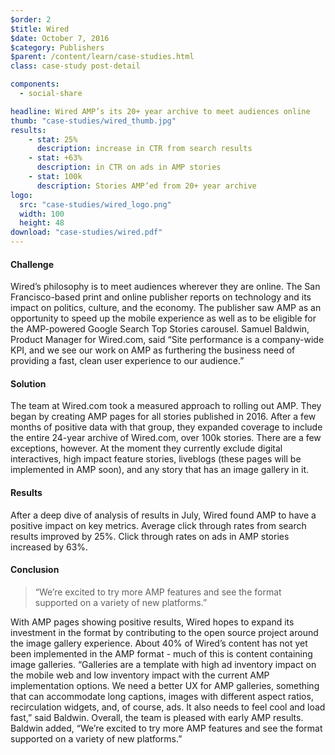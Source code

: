 ```yaml
---
$order: 2
$title: Wired
$date: October 7, 2016
$category: Publishers
$parent: /content/learn/case-studies.html
class: case-study post-detail

components:
  - social-share

headline: Wired AMP’s its 20+ year archive to meet audiences online
thumb: "case-studies/wired_thumb.jpg"
results:
    - stat: 25%
      description: increase in CTR from search results
    - stat: +63%
      description: in CTR on ads in AMP stories
    - stat: 100k
      description: Stories AMP’ed from 20+ year archive
logo:
  src: "case-studies/wired_logo.png"
  width: 100
  height: 48
download: "case-studies/wired.pdf"
---
```


#### Challenge

<div class="img-right wired">
  <amp-img width="1318" height="1888" layout="responsive"
      srcset="/static/img/case-studies/wired_phone1.png 1318w,
              /static/img/case-studies/wired_phone1@1_5x.png 870w,
              /static/img/case-studies/wired_phone1@1x.png 659w"
      src="/static/img/case-studies/wired_phone1.png">
  </amp-img>
</div>

Wired’s philosophy is to meet audiences wherever they are online. The San Francisco-based print and online publisher reports on technology and its impact on politics, culture, and the economy. The publisher saw AMP as an opportunity to speed up the mobile experience as well as to be eligible for the AMP-powered Google Search Top Stories carousel. Samuel Baldwin, Product Manager for Wired.com, said “Site performance is a company-wide KPI, and we see our work on AMP as furthering the business need of providing a fast, clean user experience to our audience.”

#### Solution

The team at Wired.com took a measured approach to rolling out AMP. They began by creating AMP pages for all stories published in 2016. After a few months of positive data with that group, they expanded coverage to include the entire 24-year archive of Wired.com, over 100k stories. There are a few exceptions, however. At the moment they currently exclude digital interactives, high impact feature stories, liveblogs (these pages will be implemented in AMP soon), and any story that has an image gallery in it.

#### Results

After a deep dive of analysis of results in July, Wired found AMP to have a positive impact on key metrics. Average click through rates from search results improved by 25%. Click through rates on ads in AMP stories increased by 63%.

<div class="img-left wired img-mobile">
  <amp-img width="1742" height="1622" layout="responsive"
      srcset="/static/img/case-studies/wired_phone2.png 1742w,
              /static/img/case-studies/wired_phone2@1_5x.png 1150w,
              /static/img/case-studies/wired_phone2@1x.png 871w"
      src="/static/img/case-studies/wired_phone2.png">
  </amp-img>
</div>

#### Conclusion

<div class="img-left wired img-desktop">
  <amp-img width="1742" height="1622" layout="responsive"
      srcset="/static/img/case-studies/wired_phone2.png 1742w,
              /static/img/case-studies/wired_phone2@1_5x.png 1150w,
              /static/img/case-studies/wired_phone2@1x.png 871w"
      src="/static/img/case-studies/wired_phone2.png">
  </amp-img>
</div>

> “We’re excited to try more AMP features and see the format supported on a variety of new platforms.”

With AMP pages showing positive results, Wired hopes to expand its investment in the format by contributing to the open source project around the image gallery experience. About 40% of Wired’s content has not yet been implemented in the AMP format - much of this is content containing image galleries. “Galleries are a template with high ad inventory impact on the mobile web and low inventory impact with the current AMP implementation options. We need a better UX for AMP galleries, something that can accommodate long captions, images with different aspect ratios, recirculation widgets, and, of course, ads. It also needs to feel cool and load fast,” said Baldwin. Overall, the team is pleased with early AMP results. Baldwin added, “We’re excited to try more AMP features and see the format supported on a variety of new platforms.”
